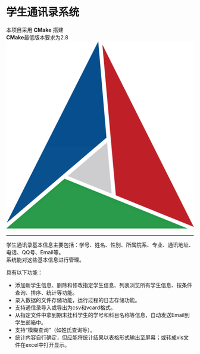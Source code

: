 # 学生通讯录系统

本项目采用 **CMake** 搭建  
**CMake**最低版本要求为2.8
![CMake](/image/CMake.png#width=6)

***

学生通讯录基本信息主要包括：学号、姓名、性别、所属院系、专业、通讯地址、电话、QQ号、Email等。  
系统能对这些基本信息进行管理。

具有以下功能：
* 添加新学生信息、删除和修改指定学生信息、列表浏览所有学生信息、按条件查询、排序、统计等功能。  
* 录入数据的文件存储功能，运行过程的日志存储功能。  
* 支持通信录导入或导出为csv和vcard格式。  
* 从指定文件中拿到期末挂科学生的学号和科目名称等信息，自动发送Email到学生邮箱中。  
* 支持“模糊查询”（如姓氏查询等）。  
* 统计内容自行确定，但应能将统计结果以表格形式输出至屏幕；或转成xls文件在excel中打开显示。  

[def]: ".\image\CMake.png"
